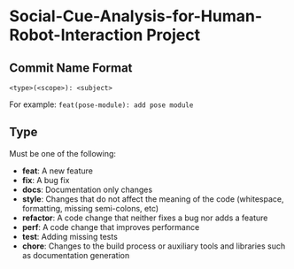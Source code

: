 # Social-Cue-Analysis-for-Human-Robot-Interaction Project

## Commit Name Format

`<type>(<scope>): <subject>`

For example: `feat(pose-module): add pose module`

## Type

Must be one of the following:
- **feat**: A new feature
- **fix**: A bug fix
- **docs**: Documentation only changes
- **style**: Changes that do not affect the meaning of the code (whitespace, formatting, missing semi-colons, etc)
- **refactor**: A code change that neither fixes a bug nor adds a feature
- **perf**: A code change that improves performance
- **test**: Adding missing tests
- **chore**: Changes to the build process or auxiliary tools and libraries such as documentation generation
